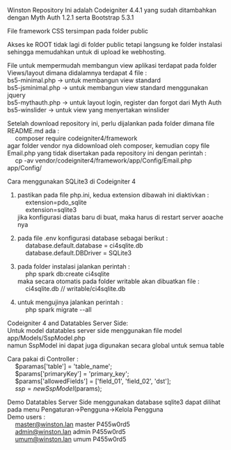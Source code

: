 Winston Repository
Ini adalah Codeigniter 4.4.1 yang sudah ditambahkan dengan Myth Auth 1.2.1 serta Bootstrap 5.3.1

File framework CSS tersimpan pada folder public

Akses ke ROOT tidak lagi di folder public tetapi langsung ke folder instalasi sehingga memudahkan untuk di upload ke webhosting.

File untuk mempermudah membangun view aplikasi terdapat pada folder Views/layout dimana didalamnya terdapat 4 file :<br>
bs5-minimal.php -> untuk membangun view standard<br>
bs5-jsminimal.php -> untuk membangun view standard menggunakan jquery<br>
bs5-mythauth.php -> untuk layout login, register dan forgot dari Myth Auth<br>
bs5-winslider -> untuk view yang menyertakan winslider

Setelah download repository ini, perlu dijalankan pada folder dimana file README.md ada :<br>
&emsp; composer require codeigniter4/framework <br>
agar folder vendor nya didownload oleh composer, kemudian copy file Email.php yang tidak disertakan pada repository ini dengan perintah : <br>
&emsp; cp -av vendor/codeigniter4/framework/app/Config/Email.php app/Config/

Cara menggunakan SQLite3 di Codeigniter 4

1. pastikan pada file php.ini, kedua extension dibawah ini diaktivkan :<br>
   &emsp; extension=pdo_sqlite <br>
   &emsp; extension=sqlite3 <br>
   jika konfigurasi diatas baru di buat, maka harus di restart server aoache nya

2. pada file .env konfigurasi database sebagai berikut :<br>
   &emsp; database.default.database = ci4sqlite.db <br>
   &emsp; database.default.DBDriver = SQLite3

3. pada folder instalasi jalankan perintah :<br>
   &emsp; php spark db:create ci4sqlite<br>
   maka secara otomatis pada folder writable akan dibuatkan file :<br>
   &emsp; ci4sqlite.db // writable/ci4sqlite.db

4. untuk mengujinya jalankan perintah :<br>
   &emsp; php spark migrate --all

Codeigniter 4 and Datatables Server Side:<br>
Untuk model datatables server side menggunakan file model app/Models/SspModel.php<br>
namun SspModel ini dapat juga digunakan secara global untuk semua table<br>

Cara pakai di Controller :<br>
&emsp; $paramas['table'] = 'table_name';<br>
&emsp; $params['primaryKey'] = 'primary_key';<br>
&emsp; $params['allowedFields'] = ['field_01', 'field_02', 'dst'];<br>
&emsp; $ssp = new SspModel($params);

Demo Datatables Server Side menggunakan database sqlite3 dapat dilihat pada menu Pengaturan->Pengguna->Kelola Pengguna<br>
Demo users :<br>
&emsp; master@winston.lan master P455w0rd5<br>
&emsp; admin@winston.lan admin P455w0rd5<br>
&emsp; umum@winston.lan umum P455w0rd5<br>
